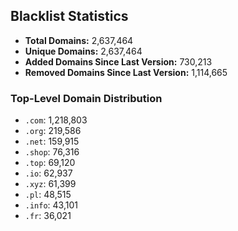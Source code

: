 ## Blacklist Statistics

- **Total Domains:** 2,637,464
- **Unique Domains:** 2,637,464
- **Added Domains Since Last Version:** 730,213
- **Removed Domains Since Last Version:** 1,114,665

### Top-Level Domain Distribution

-  `.com`: 1,218,803
-  `.org`: 219,586
-  `.net`: 159,915
-  `.shop`: 76,316
-  `.top`: 69,120
-  `.io`: 62,937
-  `.xyz`: 61,399
-  `.pl`: 48,515
-  `.info`: 43,101
-  `.fr`: 36,021
